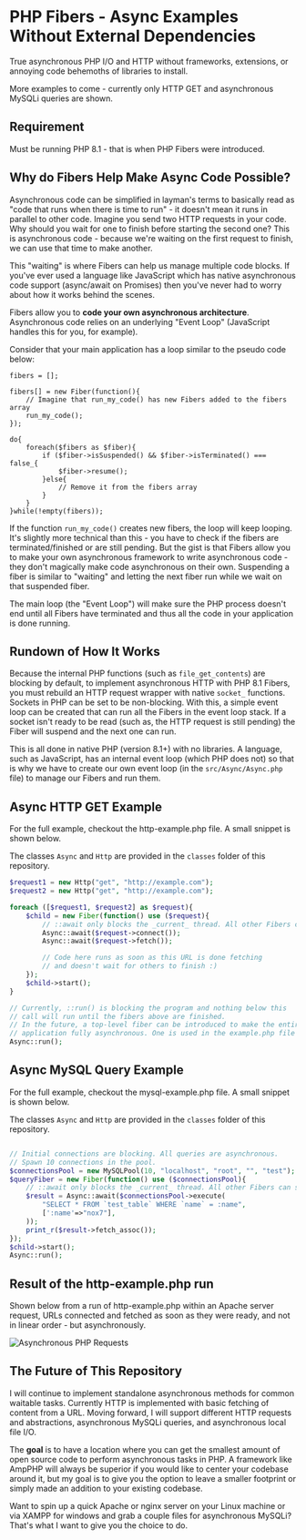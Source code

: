 # PHP Fibers - Async Examples Without External Dependencies
True asynchronous PHP I/O and HTTP without frameworks, extensions, or annoying code behemoths of libraries to install.

More examples to come - currently only HTTP GET and asynchronous MySQLi queries are shown.
## Requirement

Must be running PHP 8.1 - that is when PHP Fibers were introduced.

## Why do Fibers Help Make Async Code Possible?
Asynchronous code can be simplified in layman's terms to basically read as "code that runs when there is time to run" - it doesn't mean it runs in parallel to other code. Imagine you send two HTTP requests in your code. Why should you wait for one to finish before starting the second one? This is asynchronous code - because we're waiting on the first request to finish, we can use that time to make another.

This "waiting" is where Fibers can help us manage multiple code blocks. If you've ever used a language like JavaScript which has native asynchronous code support (async/await on Promises) then you've never had to worry about how it works behind the scenes.

Fibers allow you to **code your own asynchronous architecture**. Asynchronous code relies on an underlying "Event Loop" (JavaScript handles this for you, for example). 

Consider that your main application has a loop similar to the pseudo code below:

```
fibers = [];

fibers[] = new Fiber(function(){
	// Imagine that run_my_code() has new Fibers added to the fibers array
	run_my_code();
});

do{
	foreach($fibers as $fiber){
		if ($fiber->isSuspended() && $fiber->isTerminated() === false_{
			$fiber->resume();
		}else{
			// Remove it from the fibers array
		}
	}
}while(!empty(fibers));
```

If the function `run_my_code()` creates new fibers, the loop will keep looping. It's slightly more technical than this - you have to check if the fibers are terminated/finished or are still pending. But the gist is that Fibers allow you to make your own asynchronous framework to write asynchronous code - they don't magically make code asynchronous on their own. Suspending a fiber is similar to "waiting" and letting the next fiber run while we wait on that suspended fiber.

The main loop (the "Event Loop") will make sure the PHP process doesn't end until all Fibers have terminated and thus all the code in your application is done running.

## Rundown of How It Works

Because the internal PHP functions (such as `file_get_contents`) are blocking by default, to implement asynchronous HTTP with PHP 8.1 Fibers, you must rebuild an HTTP request wrapper with native `socket_` functions. Sockets in PHP can be set to be non-blocking. With this, a simple event loop can be created that can run all the Fibers in the event loop stack. If a socket isn't ready to be read (such as, the HTTP request is still pending) the Fiber will suspend and the next one can run.

This is all done in native PHP (version 8.1+) with no libraries. A language, such as JavaScript, has an internal event loop (which PHP does not) so that is why we have to create our own event loop (in the `src/Async/Async.php` file) to manage our Fibers and run them.

## Async HTTP GET Example

For the full example, checkout the http-example.php file. A small snippet is shown below.

The classes `Async` and `Http` are provided in the `classes` folder of this repository.

```php
$request1 = new Http("get", "http://example.com");
$request2 = new Http("get", "http://example.com");

foreach ([$request1, $request2] as $request){
	$child = new Fiber(function() use ($request){
		// ::await only blocks the _current_ thread. All other Fibers can still run
		Async::await($request->connect());
		Async::await($request->fetch());

		// Code here runs as soon as this URL is done fetching
		// and doesn't wait for others to finish :)
	});
	$child->start();
}

// Currently, ::run() is blocking the program and nothing below this
// call will run until the fibers above are finished.
// In the future, a top-level fiber can be introduced to make the entire
// application fully asynchronous. One is used in the example.php file
Async::run();
```

## Async MySQL Query Example

For the full example, checkout the mysql-example.php file. A small snippet is shown below.

The classes `Async` and `Http` are provided in the `classes` folder of this repository.

```php

// Initial connections are blocking. All queries are asynchronous.
// Spawn 10 connections in the pool.
$connectionsPool = new MySQLPool(10, "localhost", "root", "", "test");
$queryFiber = new Fiber(function() use ($connectionsPool){
	// ::await only blocks the _current_ thread. All other Fibers can still run
	$result = Async::await($connectionsPool->execute(
		"SELECT * FROM `test_table` WHERE `name` = :name",
		[':name'=>"nox7"],
	));
	print_r($result->fetch_assoc());
});
$child->start();
Async::run();
```

## Result of the http-example.php run

Shown below from a run of http-example.php within an Apache server request, URLs connected and fetched as soon as they were ready, and not in linear order - but asynchronously.

![Asynchronous PHP Requests](https://user-images.githubusercontent.com/17110935/113648260-f01ecd80-9651-11eb-9532-73c9f606d318.png)

## The Future of This Repository
I will continue to implement standalone asynchronous methods for common waitable tasks. Currently HTTP is implemented with basic fetching of content from a URL. Moving forward, I will support different HTTP requests and abstractions, asynchronous MySQLi queries, and asynchronous local file I/O.

The **goal** is to have a location where you can get the smallest amount of open source code to perform asynchronous tasks in PHP. A framework like AmpPHP will always be superior if you would like to center your codebase around it, but my goal is to give you the option to leave a smaller footprint or simply made an addition to your existing codebase.

Want to spin up a quick Apache or nginx server on your Linux machine or via XAMPP for windows and grab a couple files for asynchronous MySQLi? That's what I want to give you the choice to do.
